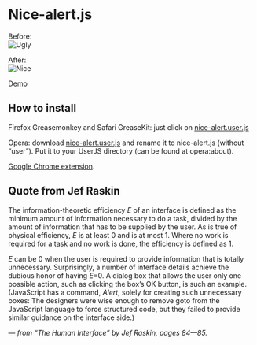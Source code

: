 Nice-alert.js
===============================

Before:    
![Ugly](/NV/nice-alert.js/raw/master/ugly.png)

After:    
![Nice](/NV/nice-alert.js/raw/master/nice.png)

[Demo](http://nv.github.com/nice-alert.js/)

How to install
--------------

Firefox Greasemonkey and Safari GreaseKit: just click on [nice-alert.user.js](/NV/nice-alert.js/raw/master/nice_alert.user.js)

Opera: download [nice-alert.user.js](/NV/nice-alert.js/raw/master/nice_alert.user.js) and rename it to nice-alert.js (without “user”). Put it to your UserJS directory (can be found at opera:about).

[Google Chrome extension](https://chrome.google.com/extensions/detail/ehnbelnegmgdnjaghgomaakjcmpcakhk).


Quote from Jef Raskin
---------------------
The information-theoretic efficiency *E* of an interface is defined as the minimum amount of information necessary to do a task, divided by the amount of information that has to be supplied by the user. As is true of physical efficiency, *E* is at least 0 and is at most 1. Where no work is required for a task and no work is done, the efficiency is defined as 1.

*E* can be 0 when the user is required to provide information that is totally unnecessary. Surprisingly, a number of interface details achieve the dubious honor of having *E*=0. A dialog box that allows the user only one possible action, such as clicking the box’s OK button, is such an example. (JavaScript has a command, *Alert*, solely for creating such unnecessary boxes: The designers were wise enough to remove goto from the JavaScript language to force structured code, but they failed to provide similar guidance on the interface side.)

*— from “The Human Interface” by Jef Raskin, pages 84—85.*
